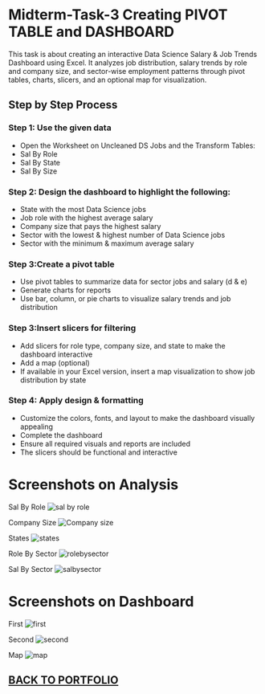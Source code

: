 # Midterm-Task-3 Creating PIVOT TABLE and DASHBOARD

This task is about creating an interactive Data Science Salary & Job Trends Dashboard using Excel. It analyzes job distribution, salary trends by role and company size, and sector-wise employment patterns through pivot tables, charts, slicers, and an optional map for visualization.


## Step by Step Process 

### Step 1: Use the given data
- Open the Worksheet on Uncleaned DS Jobs and the Transform Tables:
- Sal By Role
- Sal By State
- Sal By Size
### Step 2: Design the dashboard to highlight the following:
- State with the most Data Science jobs
- Job role with the highest average salary
- Company size that pays the highest salary
- Sector with the lowest & highest number of Data Science jobs
- Sector with the minimum & maximum average salary
### Step 3:Create a pivot table
- Use pivot tables to summarize data for sector jobs and salary (d & e)
- Generate charts for reports
- Use bar, column, or pie charts to visualize salary trends and job distribution
### Step 3:Insert slicers for filtering
- Add slicers for role type, company size, and state to make the dashboard interactive
- Add a map (optional)
- If available in your Excel version, insert a map visualization to show job distribution by state
### Step 4: Apply design & formatting
- Customize the colors, fonts, and layout to make the dashboard visually appealing
- Complete the dashboard
- Ensure all required visuals and reports are included
- The slicers should be functional and interactive


# Screenshots on Analysis

Sal By Role ![sal by role](https://github.com/user-attachments/assets/cbe554b7-90ca-40ed-baf1-1bd5b963aed5)

Company Size ![Company size](https://github.com/user-attachments/assets/ad0802fd-b120-46fa-ae91-9f4fe01707a6)

States ![states](https://github.com/user-attachments/assets/9fcb6ad4-315b-407f-a3fa-ce4fd24221be)

Role By Sector ![rolebysector](https://github.com/user-attachments/assets/209c5e4a-08fc-41b7-aaa7-e03de0945ed4)

Sal By Sector ![salbysector](https://github.com/user-attachments/assets/06be3e12-58e0-42cc-bc9b-27c5e456b463)

# Screenshots on Dashboard


First ![first](https://github.com/user-attachments/assets/31302894-ddab-4d92-8ecd-4fa0590f9379)

Second ![second](https://github.com/user-attachments/assets/bb6e4e57-37f5-405d-9e71-64a6051b0af4)

Map ![map](https://github.com/user-attachments/assets/12175aae-10ec-4207-a7f0-a242d00b67e3)
## [BACK TO PORTFOLIO](https://tatinzzz.github.io/EDM-Portfolio/)
